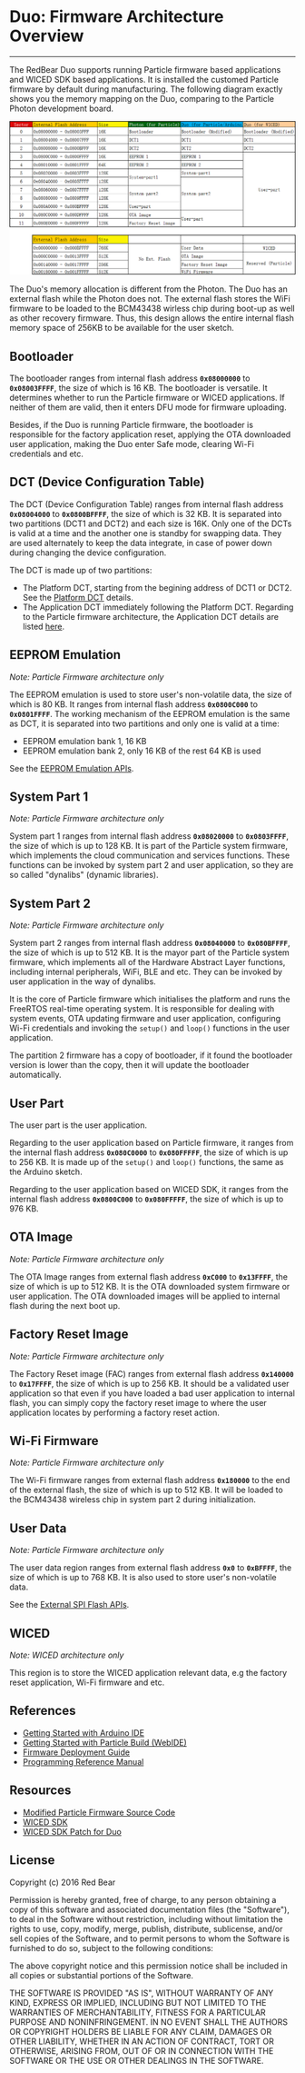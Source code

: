 # Duo: Firmware Architecture Overview
---

The RedBear Duo supports running Particle firmware based applications and WICED SDK based applications. It is installed the customed Particle firmware by default during manufacturing. The following diagram exactly shows you the memory mapping on the Duo, comparing to the Particle Photon development board.

![image](images/Duo_MemMap.png)

The Duo's memory allocation is different from the Photon. The Duo has an external flash while the Photon does not. The external flash stores the WiFi firmware to be loaded to the BCM43438 wirless chip during boot-up as well as other recovery firmware. Thus, this design allows the entire internal flash memory space of 256KB to be available for the user sketch.


## Bootloader

The bootloader ranges from internal flash address **`0x08000000`** to **`0x08003FFFF`**, the size of which is 16 KB. The bootloader is versatile. It determines whether to run the Particle firmware or WICED applications. If neither of them are valid, then it enters DFU mode for firmware uploading.

Besides, if the Duo is running Particle firmware, the bootloader is responsible for the factory application reset, applying the OTA downloaded user application, making the Duo enter Safe mode, clearing Wi-Fi credentials and etc.


## DCT (Device Configuration Table)

The DCT (Device Configuration Table) ranges from internal flash address **`0x08004000`** to **`0x0800BFFFF`**, the size of which is 32 KB. It is separated into two partitions (DCT1 and DCT2) and each size is 16K. Only one of the DCTs is valid at a time and the another one is standby for swapping data. They are used alternately to keep the data integrate, in case of power down during changing the device configuration.

The DCT is made up of two partitions:

* The Platform DCT, starting from the begining address of DCT1 or DCT2. See the [Platform DCT](https://github.com/redbear/firmware/blob/duo/hal/src/duo/wiced/platform/include/platform_dct.h#L257) details.
* The Application DCT immediately following the Platform DCT. Regarding to the Particle firmware architecture, the Application DCT details are listed [here](https://github.com/redbear/firmware/blob/duo/platform/MCU/STM32F2xx/SPARK_Firmware_Driver/inc/dct.h#L54).


## EEPROM Emulation

*Note: Particle Firmware architecture only*

The EEPROM emulation is used to store user's non-volatile data, the size of which is 80 KB. It ranges from internal flash address **`0x0800C000`** to **`0x0801FFFF`**. The working mechanism of the EEPROM emulation is the same as DCT, it is separated into two partitions and only one is valid at a time:

* EEPROM emulation bank 1, 16 KB
* EEPROM emulation bank 2, only 16 KB of the rest 64 KB is used

See the [EEPROM Emulation APIs](https://github.com/redbear/Duo/blob/master/docs/programming_reference_manual.md#eeprom-emulation).


## System Part 1

*Note: Particle Firmware architecture only*

System part 1 ranges from internal flash address **`0x08020000`** to **`0x0803FFFF`**, the size of which is up to 128 KB. It is part of the Particle system firmware, which implements the cloud communication and services functions. These functions can be invoked by system part 2 and user application, so they are so called "dynalibs" (dynamic libraries).


## System Part 2

*Note: Particle Firmware architecture only*

System part 2 ranges from internal flash address **`0x08040000`** to **`0x080BFFFF`**, the size of which is up to 512 KB. It is the mayor part of the Particle system firmware, which implements all of the Hardware Abstract Layer functions, including internal peripherals, WiFi, BLE and etc. They can be invoked by user application in the way of dynalibs.

It is the core of Particle firmware which initialises the platform and runs the FreeRTOS real-time operating system. It is responsible for dealing with system events, OTA updating firmware and user application, configuring Wi-Fi credentials and invoking the `setup()` and `loop()` functions in the user application.

The partition 2 firmware has a copy of bootloader, if it found the bootloader version is lower than the copy, then it will update the bootloader automatically.


## User Part

The user part is the user application. 

Regarding to the user application based on Particle firmware, it ranges from the internal flash address **`0x080C0000`** to **`0x080FFFFF`**, the size of which is up to 256 KB. It is made up of the `setup()` and `loop()` functions, the same as the Arduino sketch.

Regarding to the user application based on WICED SDK, it ranges from the internal flash address **`0x0800C000`** to **`0x080FFFFF`**, the size of which is up to 976 KB.


## OTA Image

*Note: Particle Firmware architecture only*

The OTA Image ranges from external flash address **`0xC000`** to **`0x13FFFF`**, the size of which is up to 512 KB. It is the OTA downloaded system firmware or user application. The OTA downloaded images will be applied to internal flash during the next boot up.


## Factory Reset Image

*Note: Particle Firmware architecture only*

The Factory Reset image (FAC) ranges from external flash address **`0x140000`** to **`0x17FFFF`**, the size of which is up to 256 KB. It should be a validated user application so that even if you have loaded a bad user application to internal flash, you can simply copy the factory reset image to where the user application locates by performing a factory reset action.


## Wi-Fi Firmware

*Note: Particle Firmware architecture only*

The Wi-Fi firmware ranges from external flash address **`0x180000`** to the end of the external flash, the size of which is up to 512 KB. It will be loaded to the BCM43438 wireless chip in system part 2 during initialization.


## User Data

*Note: Particle Firmware architecture only*

The user data region ranges from external flash address **`0x0`** to **`0xBFFFF`**, the size of which is up to 768 KB. It is also used to store user's non-volatile data.

See the [External SPI Flash APIs](https://github.com/redbear/Duo/blob/master/docs/programming_reference_manual.md#external-spi-flash).


## WICED

*Note: WICED architecture only*

This region is to store the  WICED application relevant data, e.g the factory reset application, Wi-Fi firmware and etc.


## References

* [Getting Started with Arduino IDE](getting_started_with_arduino_ide.md)
* [Getting Started with Particle Build (WebIDE)](getting_started_with_particle_build.md)
* [Firmware Deployment Guide](firmware_deployment_guide.md)
* [Programming Reference Manual](programming_reference_manual.md)


## Resources

* [Modified Particle Firmware Source Code](https://github.com/redbear/firmware)
* [WICED SDK](https://community.broadcom.com/community/wiced-wifi/wiced-wifi-documentation)
* [WICED SDK Patch for Duo](https://github.com/redbear/WICED-SDK)


## License

Copyright (c) 2016 Red Bear

Permission is hereby granted, free of charge, to any person obtaining a copy of this software and associated documentation files (the "Software"), to deal in the Software without restriction, including without limitation the rights to use, copy, modify, merge, publish, distribute, sublicense, and/or sell copies of the Software, and to permit persons to whom the Software is furnished to do so, subject to the following conditions:

The above copyright notice and this permission notice shall be included in all copies or substantial portions of the Software.

THE SOFTWARE IS PROVIDED "AS IS", WITHOUT WARRANTY OF ANY KIND, EXPRESS OR IMPLIED, INCLUDING BUT NOT LIMITED TO THE WARRANTIES OF MERCHANTABILITY, FITNESS FOR A PARTICULAR PURPOSE AND NONINFRINGEMENT. IN NO EVENT SHALL THE AUTHORS OR COPYRIGHT HOLDERS BE LIABLE FOR ANY CLAIM, DAMAGES OR OTHER LIABILITY, WHETHER IN AN ACTION OF CONTRACT, TORT OR OTHERWISE, ARISING FROM, OUT OF OR IN CONNECTION WITH THE SOFTWARE OR THE USE OR OTHER DEALINGS IN THE SOFTWARE.


